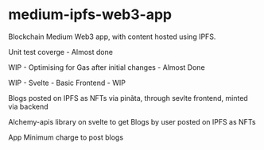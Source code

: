 # medium-ipfs-web3-app

Blockchain Medium Web3 app, with content hosted using IPFS.

Unit test coverge - Almost done

WIP - Optimising for Gas after initial changes - Almost Done

WIP - Svelte - Basic Frontend - WIP

Blogs posted on IPFS as NFTs via pinãta, through sevlte frontend, minted via backend

Alchemy-apis library on svelte to get Blogs by user posted on IPFS as NFTs

App Minimum charge to post blogs
